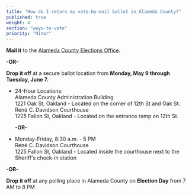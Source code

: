```yaml
---
title: "How do I return my vote-by-mail ballot in Alameda County?"
published: true
weight: 4
section: "ways-to-vote"
priority: "Minor"
---
```

**Mail it** to the [Alameda County Elections Office](#section-election-office-contact).  

**-OR-**  
	
**Drop it off** at a secure ballot location from **Monday, May 9 through Tuesday, June 7.**  
- 24-Hour Locations:  
  Alameda County Administration Building  
  1221 Oak St, Oakland - Located on the corner of 12th St and Oak St.
  René C. Davidson Courthouse  
  1225 Fallon St, Oakland - Located on the entrance ramp on 12th St.  

	**-OR-**  

- Monday-Friday, 8:30 a.m. - 5 PM  
  René C. Davidson Courthouse  
  1225 Fallon St, Oakland - Located inside the courthouse next to the Sheriff's check-in station  


**-OR-**  
	
**Drop it off** at any polling place in Alameda County on **Election Day** from 7 AM to 8 PM  
